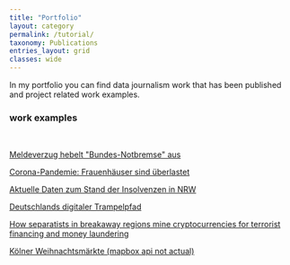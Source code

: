```yaml
---
title: "Portfolio"
layout: category
permalink: /tutorial/
taxonomy: Publications
entries_layout: grid
classes: wide
---
```

In my portfolio you can find data journalism work that has been published and project related work examples.

### work examples
<br>
 
[Meldeverzug hebelt "Bundes-Notbremse" aus](https://www1.wdr.de/nachrichten/corona-ueberlastete-frauenhaeuser-100.html)

[Corona-Pandemie: Frauenhäuser sind überlastet ](https://www1.wdr.de/nachrichten/corona-ueberlastete-frauenhaeuser-100.html)

[Aktuelle Daten zum Stand der Insolvenzen in NRW](https://www1.wdr.de/nachrichten/wirtschaft/insolvenzzahlen-nrw-100.html)

[Deutschlands digitaler Trampelpfad](https://www.stern.de/digital/online/dsl-verfuegbarkeit--so-langsam-ist-das-internet-in-deutschland-8200690.html)

[How separatists in breakaway regions mine cryptocurrencies for terrorist financing and money laundering](https://anticoruptie.md/en/investigations/economic//how-separatists-in-breakaway-regions-mine-cryptocurrencies-for-terrorist-financing-and-money-laundering)

[Kölner Weihnachtsmärkte (mapbox api not actual)](https://nashtash.github.io/markte/)
